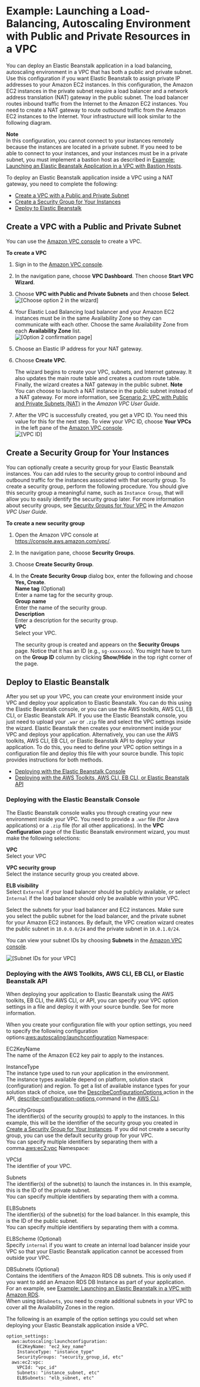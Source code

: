 # Example: Launching a Load\-Balancing, Autoscaling Environment with Public and Private Resources in a VPC<a name="vpc-basic"></a>

You can deploy an Elastic Beanstalk application in a load balancing, autoscaling environment in a VPC that has both a public and private subnet\. Use this configuration if you want Elastic Beanstalk to assign private IP addresses to your Amazon EC2 instances\. In this configuration, the Amazon EC2 instances in the private subnet require a load balancer and a network address translation \(NAT\) gateway in the public subnet\. The load balancer routes inbound traffic from the Internet to the Amazon EC2 instances\. You need to create a NAT gateway to route outbound traffic from the Amazon EC2 instances to the Internet\. Your infrastructure will look similar to the following diagram\.



**Note**  
In this configuration, you cannot connect to your instances remotely because the instances are located in a private subnet\. If you need to be able to connect to your instances, and your instances must be in a private subnet, you must implement a bastion host as described in [Example: Launching an Elastic Beanstalk Application in a VPC with Bastion Hosts](vpc-bastion-host.md)\.

To deploy an Elastic Beanstalk application inside a VPC using a NAT gateway, you need to complete the following:


+ [Create a VPC with a Public and Private Subnet](#vpc-basic-create)
+ [Create a Security Group for Your Instances](#create-instance-sg)
+ [Deploy to Elastic Beanstalk](#vpc-basic-create-env)

## Create a VPC with a Public and Private Subnet<a name="vpc-basic-create"></a>

You can use the [Amazon VPC console](https://console.aws.amazon.com/vpc/) to create a VPC\. 

**To create a VPC**

1. Sign in to the [Amazon VPC console](https://console.aws.amazon.com/vpc/)\.

1. In the navigation pane, choose **VPC Dashboard**\. Then choose **Start VPC Wizard**\.

1. Choose **VPC with Public and Private Subnets** and then choose **Select**\.  
![\[Choose option 2 in the wizard\]](http://docs.aws.amazon.com/elasticbeanstalk/latest/dg/images/Case2_Wizard_Page2.png)

1. Your Elastic Load Balancing load balancer and your Amazon EC2 instances must be in the same Availability Zone so they can communicate with each other\. Choose the same Availability Zone from each **Availability Zone** list\.  
![\[Option 2 confirmation page\]](http://docs.aws.amazon.com/elasticbeanstalk/latest/dg/images/Case2_Wizard_Confirmation2.png)

1. Choose an Elastic IP address for your NAT gateway\.

1. Choose **Create VPC**\.

   The wizard begins to create your VPC, subnets, and Internet gateway\. It also updates the main route table and creates a custom route table\. Finally, the wizard creates a NAT gateway in the public subnet\.
**Note**  
You can choose to launch a NAT instance in the public subnet instead of a NAT gateway\. For more information, see [Scenario 2: VPC with Public and Private Subnets \(NAT\)](http://docs.aws.amazon.com/AmazonVPC/latest/UserGuide/VPC_Scenario2.html) in the *Amazon VPC User Guide*\.

1. After the VPC is successfully created, you get a VPC ID\. You need this value for this for the next step\. To view your VPC ID, choose **Your VPCs** in the left pane of the [Amazon VPC console](https://console.aws.amazon.com/vpc/)\.  
![\[VPC ID\]](http://docs.aws.amazon.com/elasticbeanstalk/latest/dg/images/aeb-vpc-id.png)

## Create a Security Group for Your Instances<a name="create-instance-sg"></a>

You can optionally create a security group for your Elastic Beanstalk instances\. You can add rules to the security group to control inbound and outbound traffic for the instances associated with that security group\. To create a security group, perform the following procedure\. You should give this security group a meaningful name, such as `Instance Group`, that will allow you to easily identify the security group later\. For more information about security groups, see [Security Groups for Your VPC](http://docs.aws.amazon.com/AmazonVPC/latest/UserGuide/VPC_SecurityGroups.html) in the *Amazon VPC User Guide*\. 

**To create a new security group**

1. Open the Amazon VPC console at [https://console\.aws\.amazon\.com/vpc/](https://console.aws.amazon.com/vpc/)\.

1. In the navigation pane, choose **Security Groups**\.

1. Choose **Create Security Group**\.

1. In the **Create Security Group** dialog box, enter the following and choose **Yes, Create**\.  
**Name tag** \(Optional\)  
Enter a name tag for the security group\.  
**Group name**  
Enter the name of the security group\.  
**Description**  
Enter a description for the security group\.  
**VPC**  
Select your VPC\.

   The security group is created and appears on the **Security Groups** page\. Notice that it has an ID \(e\.g\., `sg-xxxxxxxx`\)\. You might have to turn on the **Group ID** column by clicking **Show/Hide** in the top right corner of the page\.

## Deploy to Elastic Beanstalk<a name="vpc-basic-create-env"></a>

After you set up your VPC, you can create your environment inside your VPC and deploy your application to Elastic Beanstalk\. You can do this using the Elastic Beanstalk console, or you can use the AWS toolkits, AWS CLI, EB CLI, or Elastic Beanstalk API\. If you use the Elastic Beanstalk console, you just need to upload your `.war` or `.zip` file and select the VPC settings inside the wizard\. Elastic Beanstalk then creates your environment inside your VPC and deploys your application\. Alternatively, you can use the AWS toolkits, AWS CLI, EB CLI, or Elastic Beanstalk API to deploy your application\. To do this, you need to define your VPC option settings in a configuration file and deploy this file with your source bundle\. This topic provides instructions for both methods\.


+ [Deploying with the Elastic Beanstalk Console](#vpc-basic-new-console)
+ [Deploying with the AWS Toolkits, AWS CLI, EB CLI, or Elastic Beanstalk API](#vpc-basic-new-options)

### Deploying with the Elastic Beanstalk Console<a name="vpc-basic-new-console"></a>

The Elastic Beanstalk console walks you through creating your new environment inside your VPC\. You need to provide a `.war` file \(for Java applications\) or a `.zip` file \(for all other applications\)\. In the **VPC Configuration** page of the Elastic Beanstalk environment wizard, you must make the following selections:

**VPC**  
Select your VPC

**VPC security group**  
Select the instance security group you created above\.

**ELB visibility**  
Select `External` if your load balancer should be publicly available, or select `Internal` if the load balancer should only be available within your VPC\.

Select the subnets for your load balancer and EC2 instances\. Make sure you select the public subnet for the load balancer, and the private subnet for your Amazon EC2 instances\. By default, the VPC creation wizard creates the public subnet in `10.0.0.0/24` and the private subnet in `10.0.1.0/24`\.

You can view your subnet IDs by choosing **Subnets** in the [Amazon VPC console](https://console.aws.amazon.com/vpc/)\.

![\[Subnet IDs for your VPC\]](http://docs.aws.amazon.com/elasticbeanstalk/latest/dg/images/aeb-vpc-subnets.png)

### Deploying with the AWS Toolkits, AWS CLI, EB CLI, or Elastic Beanstalk API<a name="vpc-basic-new-options"></a>

When deploying your application to Elastic Beanstalk using the AWS toolkits, EB CLI, the AWS CLI, or API, you can specify your VPC option settings in a file and deploy it with your source bundle\. See  for more information\.

When you create your configuration file with your option settings, you need to specify the following configuration options:[aws:autoscaling:launchconfiguration](command-options-general.md#command-options-general-autoscalinglaunchconfiguration) Namespace:

EC2KeyName  
The name of the Amazon EC2 key pair to apply to the instances\.

InstanceType  
The instance type used to run your application in the environment\.  
The instance types available depend on platform, solution stack \(configuration\) and region\. To get a list of available instance types for your solution stack of choice, use the [DescribeConfigurationOptions ](http://docs.aws.amazon.com/elasticbeanstalk/latest/api/API_DescribeConfigurationOptions.html)action in the API, [describe\-configuration\-options ](http://docs.aws.amazon.com/cli/latest/reference/elasticbeanstalk/describe-configuration-options.html)command in the [AWS CLI](https://aws.amazon.com/cli/)\.

SecurityGroups  
The identifier\(s\) of the security group\(s\) to apply to the instances\. In this example, this will be the identifier of the security group you created in [Create a Security Group for Your Instances](#create-instance-sg)\. If you did not create a security group, you can use the default security group for your VPC\.  
You can specify multiple identifiers by separating them with a comma\.[aws:ec2:vpc](command-options-general.md#command-options-general-ec2vpc) Namespace:

VPCId  
The identifier of your VPC\.

Subnets  
The identifier\(s\) of the subnet\(s\) to launch the instances in\. In this example, this is the ID of the private subnet\.   
You can specify multiple identifiers by separating them with a comma\.

ELBSubnets  
The identifier\(s\) of the subnet\(s\) for the load balancer\. In this example, this is the ID of the public subnet\.  
You can specify multiple identifiers by separating them with a comma\.

ELBScheme \(Optional\)  
Specify `internal` if you want to create an internal load balancer inside your VPC so that your Elastic Beanstalk application cannot be accessed from outside your VPC\.

DBSubnets \(Optional\)  
Contains the identifiers of the Amazon RDS DB subnets\. This is only used if you want to add an Amazon RDS DB Instance as part of your application\. For an example, see [Example: Launching an Elastic Beanstalk in a VPC with Amazon RDS](vpc-rds.md)\.  
When using `DBSubnets`, you need to create additional subnets in your VPC to cover all the Availability Zones in the region\. 

The following is an example of the option settings you could set when deploying your Elastic Beanstalk application inside a VPC\. 

```
option_settings:
  aws:autoscaling:launchconfiguration:
    EC2KeyName: "ec2_key_name"
    InstanceType: "instance_type"
    SecurityGroups: "security_group_id, etc"
  aws:ec2:vpc:
    VPCId: "vpc_id"
    Subnets: "instance_subnet, etc"
    ELBSubnets: "elb_subnet, etc"
```